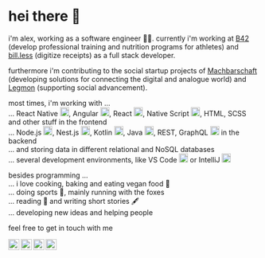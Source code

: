 # hei there 🙂

i'm alex, working as a software engineer 🧑‍💻. currently i'm working at [B42](https://www.b-42.com) (develop professional training and nutrition programs for athletes) and [bill.less](https://billless.app) (digitize receipts) as a full stack developer. 

furthermore i'm contributing to the social startup projects of [Machbarschaft](https://machbarschaft.jetzt) (developing solutions for connecting the digital and analogue world) and [Legmon](https://legmon.com) (supporting social advancement).

most times, i'm working with ...
<br/>
... React Native <img alt="React Native" width="18px" src="https://cdn.jsdelivr.net/npm/simple-icons@v3/icons/react.svg" />, 
Angular <img alt="Angular" width="18px" src="https://cdn.jsdelivr.net/npm/simple-icons@v3/icons/angular.svg" />, 
React <img alt="React" width="18px" src="https://cdn.jsdelivr.net/npm/simple-icons@v3/icons/react.svg" />, 
Native Script <img alt="Native Script" width="18px" src="https://cdn.jsdelivr.net/npm/simple-icons@v3/icons/nativescript.svg" />,
HTML, 
SCSS and other stuff in the frontend
<br/>
... Node.js <img alt="Node.js" width="18px" src="https://cdn.jsdelivr.net/npm/simple-icons@v3/icons/node-dot-js.svg" />, 
Nest.js <img alt="Nest.js" width="18px" src="https://cdn.jsdelivr.net/npm/simple-icons@v3/icons/nestjs.svg" />, 
Kotlin <img alt="Nest.js" width="18px" src="https://cdn.jsdelivr.net/npm/simple-icons@v3/icons/kotlin.svg" />, 
Java <img alt="Nest.js" width="18px" src="https://cdn.jsdelivr.net/npm/simple-icons@v3/icons/java.svg" />, 
REST, 
GraphQL <img alt="Nest.js" width="18px" src="https://cdn.jsdelivr.net/npm/simple-icons@v3/icons/graphql.svg" /> in the backend
<br/>
... and storing data in different relational and NoSQL databases
<br/>
... several development environments, like 
VS Code <img alt="Nest.js" width="18px" src="https://cdn.jsdelivr.net/npm/simple-icons@v3/icons/visualstudiocode.svg" /> or 
IntelliJ <img alt="Nest.js" width="18px" src="https://cdn.jsdelivr.net/npm/simple-icons@v3/icons/intellijidea.svg" />

besides programming ...
<br/>
... i love cooking, baking and eating vegan food  🌱
<br/>
... doing sports 👟, mainly running with the foxes 
<br/>
... reading 📒 and writing short stories 🖋
<br/>
... developing new ideas and helping people 

feel free to get in touch with me 

[<img align="left" alt="Alexander Hodes | LinkedIn" width="22px" src="https://cdn.jsdelivr.net/npm/simple-icons@v3/icons/linkedin.svg" />][linkedin]
[<img align="left" alt="Alexander Hodes | Instagram" width="22px" marginLeft="12px" src="https://cdn.jsdelivr.net/npm/simple-icons@v3/icons/instagram.svg" />][instagram]
[<img align="left" alt="Alexander Hodes | Xing" width="22px" marginLeft="12px" src="https://cdn.jsdelivr.net/npm/simple-icons@v3/icons/xing.svg" />][xing]
[<img align="left" alt="Alexander Hodes | Spotify" width="22px" marginLeft="12px" src="https://cdn.jsdelivr.net/npm/simple-icons@v3/icons/spotify.svg" />][spotify]

[instagram]: https://instagram.com/alexander_hodes
[linkedin]: https://www.linkedin.com/in/alexander-hodes/
[xing]: https://www.xing.com/profile/Alexander_Hodes/cv
[spotify]: https://open.spotify.com/user/6xrfgukqp9abkswomkdj8gk6w
